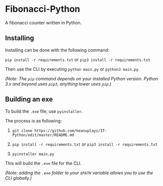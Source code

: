 
# Fibonacci-Python

A fibonacci counter written in Python.

## Installing

Installing can be done with the following command:

```pip install -r requirements.txt``` or ```pip3 install -r requirements.txt```

Then use the CLI by executing `python main.py` or `python3 main.py`.

*(Note: The `pip` command depends on your installed Python version. Python 3.x and beyond uses `pip3`, anything lower uses `pip`.)*

## Building an exe

To build the `.exe` file, use `pyinstaller`.

The process is as following:

1. ```git clone https://github.com/keanuplayz/IT-Python/edit/master/README.md```

2. ```pip install -r requirements.txt``` or ```pip3 install -r requirements.txt```

3. ```pyinstaller main.py```

This will build the `.exe` file for the CLI.

*(Note: adding the `.exe` folder to your `$PATH` variable allows you to use the CLI globally.)*